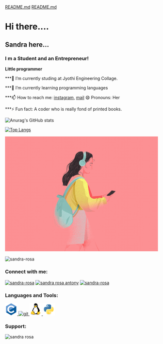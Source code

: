 [README.md](https://github.com/Sandra-Rosa/Sandra-Rosa/files/7190029/README.md)
[README.md](https://github.com/Sandra-Rosa/Sandra-Rosa/files/7190038/README.md)
# Hi there....
## Sandra here...
### I m a Student and an Entrepreneur!
**Little programmer**

***🔭 I’m currently studing at Jyothi Engineering Collage.

***🌱 I’m currently learning programming languages

***📫 How to reach me: [instagram](https://www.instagram.com/__zet_wounded_beast/),
                    [mail](sandraantony2002@gmail.com)
😄 Pronouns: Her

***⚡ Fun fact: A coder who is really fond of printed books.

![Anurag's GitHub stats](https://github-readme-stats.vercel.app/api?username=sandra-rosa&show_icons=true&theme=tokyonight)

[![Top Langs](https://github-readme-stats.vercel.app/api/top-langs/?username=sandra-rosa)](https://github.com/anuraghazra/github-readme-stats)

![gif](https://github.com/Sandra-Rosa/Sandra-Rosa/blob/5422e175748cd7b6eb39f267300f9da821849788/91431ba4a19ec061655362177b0c95fe.gif)


<p align="left"> <img src="https://komarev.com/ghpvc/?username=sandra-rosa&label=Profile%20views&color=0e75b6&style=flat" alt="sandra-rosa" /> </p>

<h3 align="left">Connect with me:</h3>
<p align="left">
<a href="https://dev.to/sandra-rosa" target="blank"><img align="center" src="https://cdn.jsdelivr.net/npm/simple-icons@3.0.1/icons/dev-dot-to.svg" alt="sandra-rosa" height="30" width="40" /></a>
<a href="https://linkedin.com/in/sandra rosa antony" target="blank"><img align="center" src="https://raw.githubusercontent.com/rahuldkjain/github-profile-readme-generator/master/src/images/icons/Social/linked-in-alt.svg" alt="sandra rosa antony" height="30" width="40" /></a>
<a href="https://codesandbox.com/sandra-rosa" target="blank"><img align="center" src="https://cdn.jsdelivr.net/npm/simple-icons@3.0.1/icons/codesandbox.svg" alt="sandra-rosa" height="30" width="40" /></a>
</p>

<h3 align="left">Languages and Tools:</h3>
<p align="left"> <a href="https://www.cprogramming.com/" target="_blank"> <img src="https://raw.githubusercontent.com/devicons/devicon/master/icons/c/c-original.svg" alt="c" width="40" height="40"/> </a> <a href="https://git-scm.com/" target="_blank"> <img src="https://www.vectorlogo.zone/logos/git-scm/git-scm-icon.svg" alt="git" width="40" height="40"/> </a> <a href="https://www.linux.org/" target="_blank"> <img src="https://raw.githubusercontent.com/devicons/devicon/master/icons/linux/linux-original.svg" alt="linux" width="40" height="40"/> </a> <a href="https://www.python.org" target="_blank"> <img src="https://raw.githubusercontent.com/devicons/devicon/master/icons/python/python-original.svg" alt="python" width="40" height="40"/> </a> </p>

<h3 align="left">Support:</h3>
<p><a href="https://www.buymeacoffee.com/sandra rosa"> <img align="left" src="https://cdn.buymeacoffee.com/buttons/v2/default-yellow.png" height="50" width="210" alt="sandra rosa" /></a></p><br><br>


